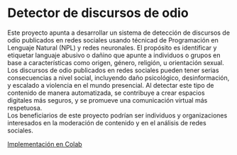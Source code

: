 # **Detector de discursos de odio**
Este proyecto apunta a desarrollar un sistema de detección de discursos de odio publicados en redes sociales usando técnicad de Programación en Lenguaje Natural (NPL) y redes neuronales. El propósito es identificar y etiquetar languaje abusivo o dañino que apunte a individuos o grupos en base a características como origen, género, religión, u orientación sexual.\
Los discursos de odio publicados en redes sociales pueden tener serias consecuencias a nivel social, incluyendo daño psicológico, desinformación, y escalado a violencia en el mundo presencial. Al detectar este tipo de contenido de manera automatizada, se contribuye a crear espacios digitales más seguros, y se promueve una comunicación virtual más respetuosa.\
Los beneficiarios de este proyecto podrían ser individuos y organizaciones interesados en la moderación de contenido y en el análisis de redes sociales.

[Implementación en Colab](https://colab.research.google.com/drive/1Eni6O3Bl_qGXKNa4G9z8HCvvmmjTOv70?usp=sharing)

